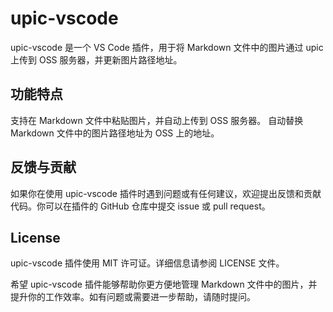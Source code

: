# upic-vscode

upic-vscode 是一个 VS Code 插件，用于将 Markdown 文件中的图片通过 upic 上传到 OSS 服务器，并更新图片路径地址。

## 功能特点

支持在 Markdown 文件中粘贴图片，并自动上传到 OSS 服务器。
自动替换 Markdown 文件中的图片路径地址为 OSS 上的地址。

## 反馈与贡献

如果你在使用 upic-vscode 插件时遇到问题或有任何建议，欢迎提出反馈和贡献代码。你可以在插件的 GitHub 仓库中提交 issue 或 pull request。

## License

upic-vscode 插件使用 MIT 许可证。详细信息请参阅 LICENSE 文件。

希望 upic-vscode 插件能够帮助你更方便地管理 Markdown 文件中的图片，并提升你的工作效率。如有问题或需要进一步帮助，请随时提问。
